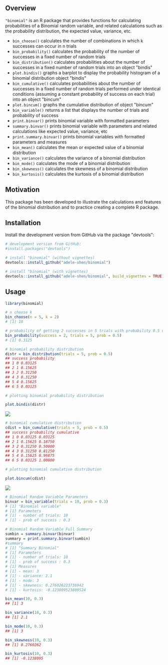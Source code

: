 
Overview
--------

`"binomial"` is an R package that provides functions for calculating probabilities of a Binomial random variable, and related calculations such as the probability distribution, the expected value, variance, etc.

-   `bin_choose()` calculates the number of combinations in which k successes can occur in n trials
-   `bin_probability()` calculates the probability of the number of successes in a fixed number of random trials
-   `bin_distribution()` calculates probabilities about the number of successes in a fixed number of random trials into an object "bindis"
-   `plot.bindis()` graphs a barplot to display the probability histogram of a binomial distribution object "bindis"
-   `bin_cumulative()` calculates probabilities about the number of successes in a fixed number of random trials performed under identical conditions (assuming a constant probability of success on each trial) into an object "bincum"
-   `plot.bincum()` graphs the cumulative distribution of object "bincum"
-   `bin_variable()` returns a list that displays the number of trials and probability of success
-   `print.binvar()` prints binomial variable with formatted parameters
-   `summary.binvar()` prints binomial variable with parameters and related calculations like expected value, variance, etc
-   `print.summary.binvar()` prints binomial variables with formatted parameters and measures
-   `bin_mean()` calculates the mean or expected value of a binomial distribution
-   `bin_variance()` calculates the variance of a binomial distribution
-   `bin_mode()` calculates the mode of a binomial distribution
-   `bin_skewness()` calculates the skewness of a binomial distribution
-   `bin_kurtosis()` calculates the kurtosis of a binomial distribution

Motivation
----------

This package has been developed to illustrate the calculations and features of the binomial distribution and to practice creating a complete R package.

Installation
------------

Install the development version from GitHub via the package "devtools":

``` r
# development version from GitHub:
#install.packages("devtools") 

# install "binomial" (without vignettes)
devtools::install_github("adele-shen/binomial")

# install "binomial" (with vignettes)
devtools::install_github("adele-shen/binomial", build_vignettes = TRUE)
```

Usage
-----

``` r
library(binomial)
```

``` r
# n choose k
bin_choose(n = 5, k = 2)
# [1] 10

# probability of getting 2 successes in 5 trials with probability 0.5 of success
bin_probability(success = 2, trials = 5, prob = 0.5)
# [1] 0.3125

# binomial probability distribution
distr = bin_distribution(trials = 5, prob = 0.5)
## success probability
## 1 0 0.03125
## 2 1 0.15625
## 3 2 0.31250
## 4 3 0.31250
## 5 4 0.15625
## 6 5 0.03125

# plotting binomial probability distribution

plot.bindis(distr)
```

![](README-unnamed-chunk-4-1.png)

``` r
# binomial cumulative distribution
cdist = bin_cumulative(trials = 5, prob = 0.5)
## success probability cumulative
## 1 0 0.03125 0.03125
## 2 1 0.15625 0.18750
## 3 2 0.31250 0.50000
## 4 3 0.31250 0.81250
## 5 4 0.15625 0.96875
## 6 5 0.03125 1.00000

# plotting binomial cumulative distribution

plot.bincum(cdist)
```

![](README-unnamed-chunk-5-1.png)

``` r
# Binomial Random Variable Parameters
binvar = bin_variable(trials = 10, prob = 0.3)
# [1] "Binomial variable"
# [1] Parameters
# [1] - number of trials: 10
# [1] - prob of success : 0.3

# Binomial Random Variable Full Summary
sumbin = summary.binvar(binvar)
summary = print.summary.binvar(sumbin)
#summary
# [1] "Summary Binomial"
# [1] Parameters
# [1] - number of trials: 10
# [1] - prob of success : 0.3
# [1] Measures
# [1] - mean: 3
# [1] - variance: 2.1
# [1] - mode: 3
# [1] - skewness: 0.276026223736942
# [1] - kurtosis: -0.123809523809524
```

``` r
bin_mean(10, 0.3)
## [1] 3

bin_variance(10, 0.3)
## [1] 2.1

bin_mode(10, 0.3)
## [1] 3

bin_skewness(10, 0.3)
## [1] 0.2760262

bin_kurtosis(10, 0.3)
## [1] -0.1238095
```
